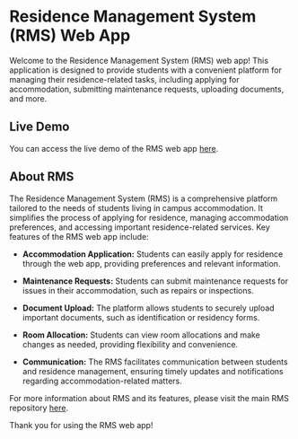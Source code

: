 # Residence Management System (RMS) Web App

Welcome to the Residence Management System (RMS) web app! This application is designed to provide students with a convenient platform for managing their residence-related tasks, including applying for accommodation, submitting maintenance requests, uploading documents, and more.

## Live Demo

You can access the live demo of the RMS web app [here](https://simple-end-user-solutions.github.io/).

## About RMS

The Residence Management System (RMS) is a comprehensive platform tailored to the needs of students living in campus accommodation. It simplifies the process of applying for residence, managing accommodation preferences, and accessing important residence-related services. Key features of the RMS web app include:

- **Accommodation Application:** Students can easily apply for residence through the web app, providing preferences and relevant information.
  
- **Maintenance Requests:** Students can submit maintenance requests for issues in their accommodation, such as repairs or inspections.
  
- **Document Upload:** The platform allows students to securely upload important documents, such as identification or residency forms.

- **Room Allocation:** Students can view room allocations and make changes as needed, providing flexibility and convenience.

- **Communication:** The RMS facilitates communication between students and residence management, ensuring timely updates and notifications regarding accommodation-related matters.

For more information about RMS and its features, please visit the main RMS repository [here](https://github.com/Simple-End-user-Solutions/RMS).

Thank you for using the RMS web app!
